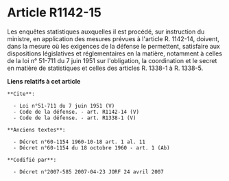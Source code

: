 # Article R1142-15

Les enquêtes statistiques auxquelles il est procédé, sur instruction du ministre, en application des mesures prévues à
l'article R. 1142-14, doivent, dans la mesure où les exigences de la défense le permettent, satisfaire aux dispositions
législatives et réglementaires en la matière, notamment à celles de la loi n° 51-711 du 7 juin 1951 sur l'obligation, la
coordination et le secret en matière de statistiques et celles des articles R. 1338-1 à R. 1338-5.

**Liens relatifs à cet article**

	**Cite**:

	  - Loi n°51-711 du 7 juin 1951 (V)
	  - Code de la défense. - art. R1142-14 (V)
	  - Code de la défense. - art. R1338-1 (V)

	**Anciens textes**:

	  - Décret n°60-1154 1960-10-18 art. 1 al. 11
	  - Décret n°60-1154 du 18 octobre 1960 - art. 1 (Ab)

	**Codifié par**:

	  - Décret n°2007-585 2007-04-23 JORF 24 avril 2007
